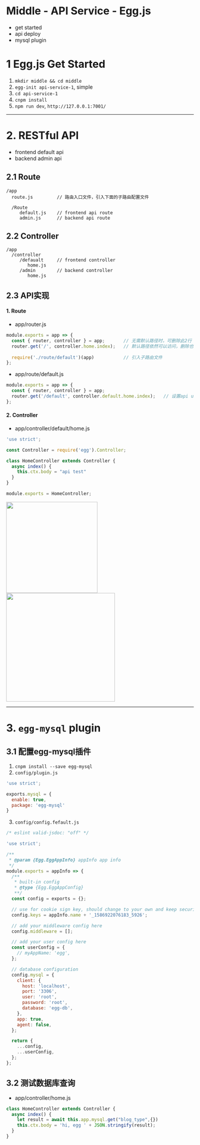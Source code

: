 

# Middle - API Service - Egg.js
- get started
- api deploy
- mysql plugin

# 1 Egg.js Get Started

1. `mkdir middle && cd middle`
2. `egg-init api-service-1`, simple
3. `cd api-service-1`
4. `cnpm install`
5. `npm run dev`, `http://127.0.0.1:7001/`

-----

# 2. RESTful API

- frontend default api
- backend admin api

## 2.1 Route
```
/app
  route.js         // 路由入口文件，引入下面的子路由配置文件

  /Route
     default.js    // frontend api route
     admin.js      // backend api route
```
## 2.2 Controller
```
/app
  /controller
     /defaualt     // frontend controller
        home.js
     /admin        // backend controller
        home.js
```

## 2.3 API实现
#### 1. Route
- app/router.js
```javascript
module.exports = app => {
  const { router, controller } = app;       // 无需默认路径时，可删除此2行
  router.get('/', controller.home.index);   // 默认路径依然可以访问，删除也可以
  
  require('./route/default')(app)           // 引入子路由文件 
};
```
- app/route/default.js
```javascript
module.exports = app => {
  const { router, controller } = app;
  router.get('/default', controller.default.home.index);   // 设置api url为hostname:7001/default
};
```
#### 2. Controller
- app/controller/default/home.js
```javascript
'use strict';

const Controller = require('egg').Controller;

class HomeController extends Controller {
  async index() {
    this.ctx.body = "api test"
  }
}

module.exports = HomeController;
```

<img width="245"  src="https://user-images.githubusercontent.com/26485327/79297640-4fe80a00-7f11-11ea-9c79-8c96a8aa3081.png">
<img width="292"  src="https://user-images.githubusercontent.com/26485327/79297644-52e2fa80-7f11-11ea-8dc9-4618c65bc78b.png">


-----


# 3. `egg-mysql` plugin
## 3.1 配置egg-mysql插件
1. `cnpm install --save egg-mysql`
2. `config/plugin.js`
```javascript
'use strict';

exports.mysql = {
  enable: true,
  package: 'egg-mysql'
}
```
 
3. `config/config.fefault.js`

```javascript
/* eslint valid-jsdoc: "off" */

'use strict';

/**
 * @param {Egg.EggAppInfo} appInfo app info
 */
module.exports = appInfo => {
  /**
   * built-in config
   * @type {Egg.EggAppConfig}
   **/
  const config = exports = {};

  // use for cookie sign key, should change to your own and keep security
  config.keys = appInfo.name + '_1586922076183_5926';

  // add your middleware config here
  config.middleware = [];

  // add your user config here
  const userConfig = {
    // myAppName: 'egg',
  };

  // database configuration
  config.mysql = {
    client: {
      host: 'localhost',
      port: '3306',
      user: 'root',
      password: 'root',
      database: 'egg-db',    
    },
    app: true,
    agent: false,
  };

  return {
    ...config,
    ...userConfig,
  };
};
```

## 3.2 测试数据库查询
- app/controller/home.js
```javascript
class HomeController extends Controller {
  async index() {
    let result = await this.app.mysql.get("blog_type",{})
    this.ctx.body = 'hi, egg ' + JSON.stringify(result);
  }
}
```

















